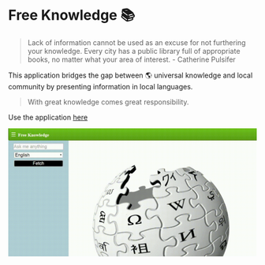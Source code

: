 # Free Knowledge 📚 

> Lack of information cannot be used as an excuse for not furthering your knowledge. Every city has a public library full of appropriate books, no matter what your area of interest. - Catherine Pulsifer

This application bridges the gap between 🌎 universal knowledge and local community by presenting information in local languages. 

> With great knowledge comes great responsibility. 

Use the application [here](http://free-knowledge.herokuapp.com/)

![alt text](https://github.com/AdiChat/free_knowledge/blob/master/Preview/preview.gif " The view of the application")